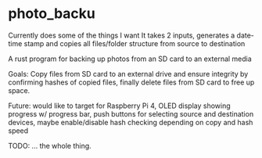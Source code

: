# photo_backu
Currently does some of the things I want
It takes 2 inputs, generates a date-time stamp and copies all files/folder structure from source to destination


A rust program for backing up photos from an SD card to an external media

Goals: Copy files from SD card to an external drive and ensure integrity by confirming hashes of copied files, finally delete files from SD card to free up space.

Future: would like to target for Raspberry Pi 4, OLED display showing progress w/ progress bar, push buttons for selecting source and destination devices, maybe enable/disable hash checking depending on copy and hash speed

TODO: ... the whole thing.